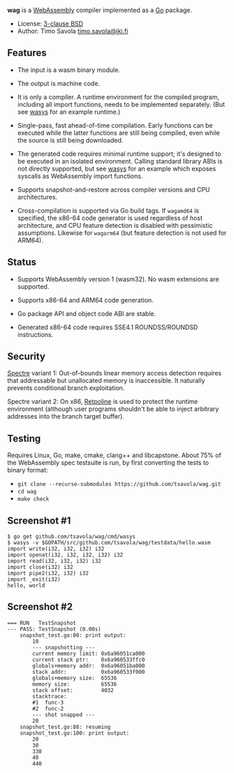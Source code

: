 **wag** is a [WebAssembly](https://webassembly.org) compiler implemented as a
[Go](https://golang.org) package.

- License: [3-clause BSD](LICENSE)
- Author: Timo Savola <timo.savola@iki.fi>


Features
--------

- The input is a wasm binary module.

- The output is machine code.

- It is only a compiler.  A runtime environment for the compiled program,
  including all import functions, needs to be implemented separately.  (But see
  [wasys](cmd/wasys) for an example runtime.)

- Single-pass, fast ahead-of-time compilation.  Early functions can be executed
  while the latter functions are still being compiled, even while the source is
  still being downloaded.

- The generated code requires minimal runtime support; it's designed to be
  executed in an isolated environment.  Calling standard library ABIs is not
  directly supported, but see [wasys](cmd/wasys) for an example which exposes
  syscalls as WebAssembly import functions.

- Supports snapshot-and-restore across compiler versions and CPU architectures.

- Cross-compilation is supported via Go build tags.  If `wagamd64` is
  specified, the x86-64 code generator is used regardless of host architecture,
  and CPU feature detection is disabled with pessimistic assumptions.  Likewise
  for `wagarm64` (but feature detection is not used for ARM64).


Status
------

- Supports WebAssembly version 1 (wasm32).  No wasm extensions are supported.

- Supports x86-64 and ARM64 code generation.

- Go package API and object code ABI are stable.

- Generated x86-64 code requires SSE4.1 ROUNDSS/ROUNDSD instructions.


Security
--------

[Spectre](https://spectreattack.com) variant 1: Out-of-bounds linear memory
access detection requires that addressable but unallocated memory is
inaccessible.  It naturally prevents conditional branch exploitation.

Spectre variant 2: On x86, [Retpoline](https://support.google.com/faqs/answer/7625886)
is used to protect the runtime environment (although user programs shouldn't be
able to inject arbitrary addresses into the branch target buffer).


Testing
-------

Requires Linux, Go, make, cmake, clang++ and libcapstone.  About 75% of the
WebAssembly spec testsuite is run, by first converting the tests to binary
format:

- `git clone --recurse-submodules https://github.com/tsavola/wag.git`
- `cd wag`
- `make check`


Screenshot #1
-------------

```
$ go get github.com/tsavola/wag/cmd/wasys
$ wasys -v $GOPATH/src/github.com/tsavola/wag/testdata/hello.wasm
import write(i32, i32, i32) i32
import openat(i32, i32, i32, i32) i32
import read(i32, i32, i32) i32
import close(i32) i32
import pipe2(i32, i32) i32
import _exit(i32)
hello, world
```

Screenshot #2
-------------

```
=== RUN   TestSnapshot
--- PASS: TestSnapshot (0.00s)
    snapshot_test.go:80: print output:
        10
        --- snapshotting ---
        current memory limit: 0x6a96051ca000
        current stack ptr:    0x6a960533ffc0
        globals+memory addr:  0x6a96051ba000
        stack addr:           0x6a960533f000
        globals+memory size:  65536
        memory size:          65536
        stack offset:         4032
        stacktrace:
        #1  func-3
        #2  func-2
        --- shot snapped ---
        20
    snapshot_test.go:88: resuming
    snapshot_test.go:100: print output:
        20
        30
        330
        40
        440
```
